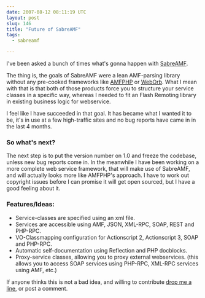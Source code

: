 ```yaml
---
date: 2007-08-12 08:11:19 UTC
layout: post
slug: 146
title: "Future of SabreAMF"
tags:
  - sabreamf

---
```

<p>I've been asked a bunch of times what's gonna happen with <a href="http://www.osflash.org/sabreamf">SabreAMF</a>.</p>

<p>The thing is, the goals of SabreAMF were a lean AMF-parsing library without any pre-cooked frameworks like <a href="http://www.amfphp.org/">AMFPHP</a> or <a href="http://www.themidnightcoders.com/weborb/php/">WebOrb</a>. What I mean with that is that both of those products force you to structure your service classes in a specific way, whereas I needed to fit an Flash Remoting library in existing business logic for webservice.</p>

<p>I feel like I have succeeded in that goal. It has became what I wanted it to be, it's in use at a few high-traffic sites and no bug reports have came in in the last 4 months.</p>

<h3>So what's next?</h3>

<p>The next step is to put the version number on 1.0 and freeze the codebase, unless new bug reports come in. In the meanwhile I have been working on a more complete web service framework, that will make use of SabreAMF, and will actually looks more like AMFPHP's approach. I have to work out copyright issues before I can promise it will get open sourced, but I have a good feeling about it.</p>

<h3>Features/Ideas:</h3>

<ul>
  <li>Service-classes are specified using an xml file.</li>
  <li>Services are accessible using AMF, JSON, XML-RPC, SOAP, REST and PHP-RPC.</li>
  <li>VO-Classmapping configuration for Actionscript 2, Actionscript 3, SOAP and PHP-RPC.</li>
  <li>Automatic self-documentation using Reflection and PHP docblocks.</li>
  <li>Proxy-service classes, allowing you to proxy external webservices. (this allows you to access SOAP services using PHP-RPC, XML-RPC services using AMF, etc.)</li>
</ul>

<p>If anyone thinks this is not a bad idea, and willing to contribute <a href="/contact">drop me a line</a>, or post a comment.</p>
